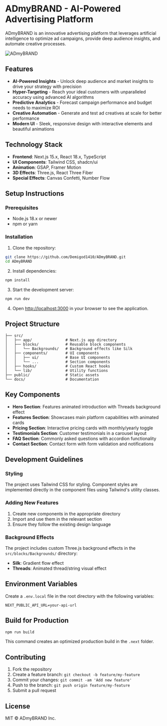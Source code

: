 # ADmyBRAND - AI-Powered Advertising Platform

ADmyBRAND is an innovative advertising platform that leverages artificial intelligence to optimize ad campaigns, provide deep audience insights, and automate creative processes.

![ADmyBRAND](@ADmyBRAND.png)

## Features

- **AI-Powered Insights** - Unlock deep audience and market insights to drive your strategy with precision
- **Hyper-Targeting** - Reach your ideal customers with unparalleled accuracy using advanced AI algorithms
- **Predictive Analytics** - Forecast campaign performance and budget needs to maximize ROI
- **Creative Automation** - Generate and test ad creatives at scale for better performance
- **Modern UI** - Sleek, responsive design with interactive elements and beautiful animations

## Technology Stack

- **Frontend**: Next.js 15.x, React 18.x, TypeScript
- **UI Components**: Tailwind CSS, shadcn/ui
- **Animation**: GSAP, Framer Motion
- **3D Effects**: Three.js, React Three Fiber
- **Special Effects**: Canvas Confetti, Number Flow

## Setup Instructions

### Prerequisites

- Node.js 18.x or newer
- npm or yarn

### Installation

1. Clone the repository:

```bash
git clone https://github.com/Demigod1410/ADmyBRAND.git
cd ADmyBRAND
```

2. Install dependencies:

```bash
npm install
```

3. Start the development server:

```bash
npm run dev
```

4. Open [http://localhost:3000](http://localhost:3000) in your browser to see the application.

## Project Structure

```
├── src/
│   ├── app/               # Next.js app directory
│   ├── blocks/            # Reusable block components
│   │   └── Backgrounds/   # Background effects like Silk
│   ├── components/        # UI components
│   │   ├── ui/            # Base UI components
│   │   └── ...            # Section components
│   ├── hooks/             # Custom React hooks
│   └── lib/               # Utility functions
├── public/                # Static assets
└── docs/                  # Documentation
```

## Key Components

- **Hero Section**: Features animated introduction with Threads background effect
- **Features Section**: Showcases main platform capabilities with animated cards
- **Pricing Section**: Interactive pricing cards with monthly/yearly toggle
- **Testimonials Section**: Customer testimonials in a carousel layout
- **FAQ Section**: Commonly asked questions with accordion functionality
- **Contact Section**: Contact form with form validation and notifications

## Development Guidelines

### Styling

The project uses Tailwind CSS for styling. Component styles are implemented directly in the component files using Tailwind's utility classes.

### Adding New Features

1. Create new components in the appropriate directory
2. Import and use them in the relevant section
3. Ensure they follow the existing design language

### Background Effects

The project includes custom Three.js background effects in the `src/blocks/Backgrounds/` directory:

- **Silk**: Gradient flow effect
- **Threads**: Animated thread/string visual effect

## Environment Variables

Create a `.env.local` file in the root directory with the following variables:

```
NEXT_PUBLIC_API_URL=your-api-url
```

## Build for Production

```bash
npm run build
```

This command creates an optimized production build in the `.next` folder.

## Contributing

1. Fork the repository
2. Create a feature branch: `git checkout -b feature/my-feature`
3. Commit your changes: `git commit -am 'Add new feature'`
4. Push to the branch: `git push origin feature/my-feature`
5. Submit a pull request

## License

MIT © ADmyBRAND Inc.